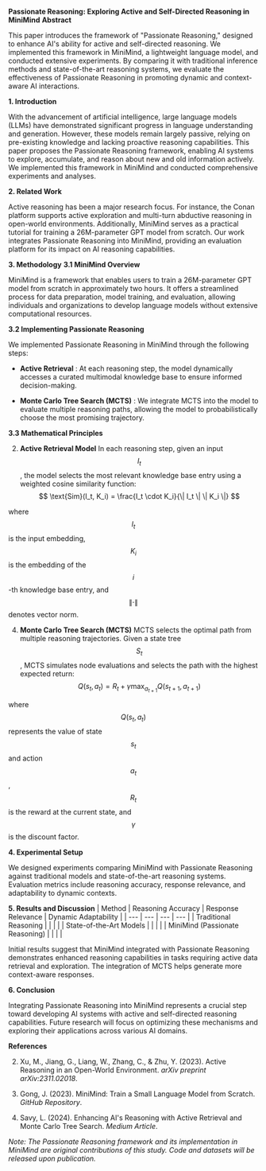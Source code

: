 

**Passionate Reasoning: Exploring Active and Self-Directed Reasoning in MiniMind** 
**Abstract** 

This paper introduces the framework of "Passionate Reasoning," designed to enhance AI's ability for active and self-directed reasoning. We implemented this framework in MiniMind, a lightweight language model, and conducted extensive experiments. By comparing it with traditional inference methods and state-of-the-art reasoning systems, we evaluate the effectiveness of Passionate Reasoning in promoting dynamic and context-aware AI interactions.

**1. Introduction** 

With the advancement of artificial intelligence, large language models (LLMs) have demonstrated significant progress in language understanding and generation. However, these models remain largely passive, relying on pre-existing knowledge and lacking proactive reasoning capabilities. This paper proposes the Passionate Reasoning framework, enabling AI systems to explore, accumulate, and reason about new and old information actively. We implemented this framework in MiniMind and conducted comprehensive experiments and analyses.

**2. Related Work** 

Active reasoning has been a major research focus. For instance, the Conan platform supports active exploration and multi-turn abductive reasoning in open-world environments. Additionally, MiniMind serves as a practical tutorial for training a 26M-parameter GPT model from scratch. Our work integrates Passionate Reasoning into MiniMind, providing an evaluation platform for its impact on AI reasoning capabilities.

**3. Methodology** 
**3.1 MiniMind Overview** 

MiniMind is a framework that enables users to train a 26M-parameter GPT model from scratch in approximately two hours. It offers a streamlined process for data preparation, model training, and evaluation, allowing individuals and organizations to develop language models without extensive computational resources.

**3.2 Implementing Passionate Reasoning** 

We implemented Passionate Reasoning in MiniMind through the following steps:

 
- **Active Retrieval** : At each reasoning step, the model dynamically accesses a curated multimodal knowledge base to ensure informed decision-making.
 
- **Monte Carlo Tree Search (MCTS)** : We integrate MCTS into the model to evaluate multiple reasoning paths, allowing the model to probabilistically choose the most promising trajectory.

**3.3 Mathematical Principles** 
 
2. **Active Retrieval Model** 
In each reasoning step, given an input $$I_t$$, the model selects the most relevant knowledge base entry using a weighted cosine similarity function:
$$
 \text{Sim}(I_t, K_i) = \frac{I_t \cdot K_i}{\| I_t \| \| K_i \|} 
$$

where $$I_t$$ is the input embedding, $$K_i$$ is the embedding of the $$i$$-th knowledge base entry, and $$\|\cdot\|$$ denotes vector norm.
 
4. **Monte Carlo Tree Search (MCTS)** 
MCTS selects the optimal path from multiple reasoning trajectories. Given a state tree $$S_t$$, MCTS simulates node evaluations and selects the path with the highest expected return:
$$
 Q(s_t, a_t) = R_t + \gamma \max_{a_{t+1}} Q(s_{t+1}, a_{t+1}) 
$$

where $$Q(s_t, a_t)$$ represents the value of state $$s_t$$ and action $$a_t$$, $$R_t$$ is the reward at the current state, and $$\gamma$$ is the discount factor.

**4. Experimental Setup** 

We designed experiments comparing MiniMind with Passionate Reasoning against traditional models and state-of-the-art reasoning systems. Evaluation metrics include reasoning accuracy, response relevance, and adaptability to dynamic contexts.

**5. Results and Discussion** 
| Method | Reasoning Accuracy | Response Relevance | Dynamic Adaptability | 
| --- | --- | --- | --- | 
| Traditional Reasoning |  |  |  | 
| State-of-the-Art Models |  |  |  | 
| MiniMind (Passionate Reasoning) |  |  |  | 


Initial results suggest that MiniMind integrated with Passionate Reasoning demonstrates enhanced reasoning capabilities in tasks requiring active data retrieval and exploration. The integration of MCTS helps generate more context-aware responses.

**6. Conclusion** 

Integrating Passionate Reasoning into MiniMind represents a crucial step toward developing AI systems with active and self-directed reasoning capabilities. Future research will focus on optimizing these mechanisms and exploring their applications across various AI domains.

**References** 
 
2. Xu, M., Jiang, G., Liang, W., Zhang, C., & Zhu, Y. (2023). Active Reasoning in an Open-World Environment. *arXiv preprint arXiv:2311.02018*.
 
4. Gong, J. (2023). MiniMind: Train a Small Language Model from Scratch. *GitHub Repository*.
 
6. Savy, L. (2024). Enhancing AI's Reasoning with Active Retrieval and Monte Carlo Tree Search. *Medium Article*.

*Note: The Passionate Reasoning framework and its implementation in MiniMind are original contributions of this study. Code and datasets will be released upon publication.*


